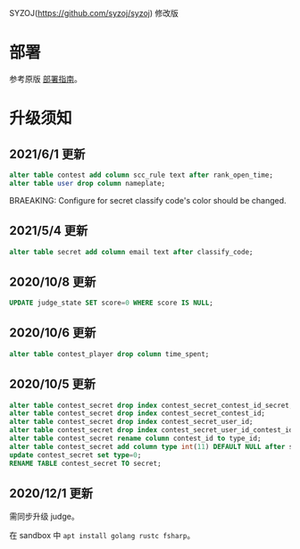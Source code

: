 SYZOJ(https://github.com/syzoj/syzoj) 修改版

# 部署
参考原版 [部署指南](https://github.com/syzoj/syzoj/wiki/%E9%83%A8%E7%BD%B2%E6%8C%87%E5%8D%97)。

# 升级须知

## 2021/6/1 更新

```sql
alter table contest add column scc_rule text after rank_open_time;
alter table user drop column nameplate;
```

BRAEAKING: Configure for secret classify code's color should be changed.

## 2021/5/4 更新

```sql
alter table secret add column email text after classify_code;
```

## 2020/10/8 更新

```sql
UPDATE judge_state SET score=0 WHERE score IS NULL;
```

## 2020/10/6 更新

```sql
alter table contest_player drop column time_spent;
```

## 2020/10/5 更新

```sql
alter table contest_secret drop index contest_secret_contest_id_secret;
alter table contest_secret drop index contest_secret_contest_id;
alter table contest_secret drop index contest_secret_user_id;
alter table contest_secret drop index contest_secret_user_id_contest_id;
alter table contest_secret rename column contest_id to type_id;
alter table contest_secret add column type int(11) DEFAULT NULL after secret;
update contest_secret set type=0;
RENAME TABLE contest_secret TO secret;
```

## 2020/12/1 更新

需同步升级 judge。

在 sandbox 中 `apt install golang rustc fsharp`。
